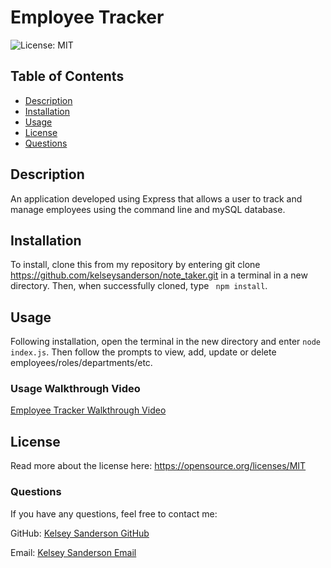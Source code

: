 
  # Employee Tracker

  ![License: MIT](https://img.shields.io/badge/License-MIT-yellow.svg)

  ## Table of Contents
  * [Description](README.md#Description)
  * [Installation](README.md#Installation)
  * [Usage](README.md#Usage)
  * [License](README.md#License)
  * [Questions](README.md#Questions)

  ## Description
  An application developed using Express that allows a user to track and manage employees using the command line and mySQL database.


  ## Installation
  To install, clone this from my repository by entering git clone https://github.com/kelseysanderson/note_taker.git in a terminal in a new directory. Then, when successfully cloned, type ` npm install`.

  ## Usage
  Following installation, open the terminal in the new directory and enter `node index.js`. Then follow the prompts to view, add, update or delete employees/roles/departments/etc.

  ### Usage Walkthrough Video
  [Employee Tracker Walkthrough Video](https://drive.google.com/file/d/1ERI1Fmy7cE2BdnzOCREVpirOgqXyaUhy/view)

  ## License
  Read more about the license here:
  https://opensource.org/licenses/MIT

  ### Questions
  If you have any questions, feel free to contact me:
  
  GitHub: [Kelsey Sanderson GitHub](https://github.com/kelseysanderson)
  
  Email:  [Kelsey Sanderson Email](mailto:kelseymonica@gmail.com)